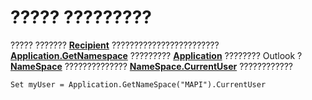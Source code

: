 
# ????? ?????????

????? ???????  **[Recipient](8cee4d79-ec55-52a4-710b-6456944ca86d.md)** ???????????????????????? **[Application.GetNamespace](6175d0d9-5a61-ce45-35c0-b70895d757b3.md)** ????????? **[Application](797003e7-ecd1-eccb-eaaf-32d6ddde8348.md)** ???????? Outlook ? **[NameSpace](f0dcaa19-07f5-5d42-a3bf-2e42b7885644.md)** ?????????????? **[NameSpace.CurrentUser](d6884fcf-c1de-23f4-8d91-02c8f9fd5253.md)** ????????????


```
Set myUser = Application.GetNameSpace("MAPI").CurrentUser
```

